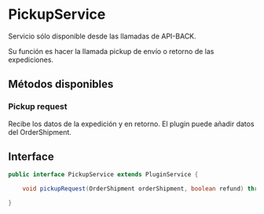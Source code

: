 # PickupService

Servicio sólo disponible desde las llamadas de API-BACK.

Su función es hacer la llamada pickup de envío o retorno de las expediciones.

## Métodos disponibles

### Pickup request

Recibe los datos de la expedición y en retorno. El plugin puede añadir datos del OrderShipment.

## Interface

```java
public interface PickupService extends PluginService {

    void pickupRequest(OrderShipment orderShipment, boolean refund) throws PluginServiceException;

}
```
